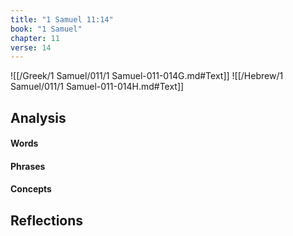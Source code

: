 ```yaml
---
title: "1 Samuel 11:14"
book: "1 Samuel"
chapter: 11
verse: 14
---
```

![[/Greek/1 Samuel/011/1 Samuel-011-014G.md#Text]]
![[/Hebrew/1 Samuel/011/1 Samuel-011-014H.md#Text]]

## Analysis

#### Words

#### Phrases

#### Concepts

## Reflections
